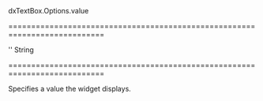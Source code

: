 <!--id-->dxTextBox.Options.value<!--/id-->
===========================================================================
<!--default-->''<!--/default-->
<!--type-->String<!--/type-->
===========================================================================

<!--shortDescription-->
Specifies a value the widget displays.
<!--/shortDescription-->

<!--fullDescription-->

<!--/fullDescription-->